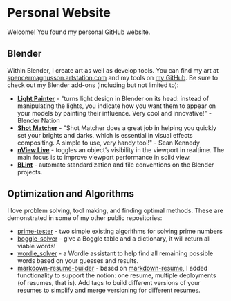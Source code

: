 # Personal Website
Welcome! You found my personal GitHub website.

## Blender

Within Blender, I create art as well as develop tools. You can find my art at [spencermagnusson.artstation.com](https://spencermagnusson.artstation.com) and my tools on [my GitHub](https://github.com/semagnum). Be sure to check out my Blender add-ons (including but not limited to):

- **[Light Painter](/light-painter/)** - "turns light design in Blender on its head: instead of manipulating the lights, you indicate how you want them to appear on your models by painting their influence. Very cool and innovative!" - Blender Nation
- **[Shot Matcher](/shot-matcher/)** - "Shot Matcher does a great job in helping you quickly set your brights and darks, which is essential in visual effects compositing. A simple to use, very handy tool!" - Sean Kennedy
- **[nView Live](/nview-live/)** - toggles an object’s visibility in the viewport in realtime. The main focus is to improve viewport performance in solid view.
- **[BLint](/blint/)** - automate standardization and file conventions on the Blender projects.

## Optimization and Algorithms

I love problem solving, tool making, and finding optimal methods. These are demonstrated in some of my other public repositories:

- [prime-tester](https://github.com/semagnum/prime-tester) - two simple existing algorithms for solving prime numbers
- [boggle-solver](https://github.com/semagnum/boggle-solver) - give a Boggle table and a dictionary, it will return all viable words!
- [wordle_solver](https://github.com/semagnum/wordle_solver) - a Wordle assistant to help find all remaining possible words based on your guesses and results.
- [markdown-resume-builder](https://github.com/semagnum/markdown-resume-builder) - based on [markdown-resume](https://github.com/vidluther/markdown-resume), I added functionality to support the notion: one resume, multiple deployments (of resumes, that is). Add tags to build different versions of your resumes to simplify and merge versioning for different resumes.
